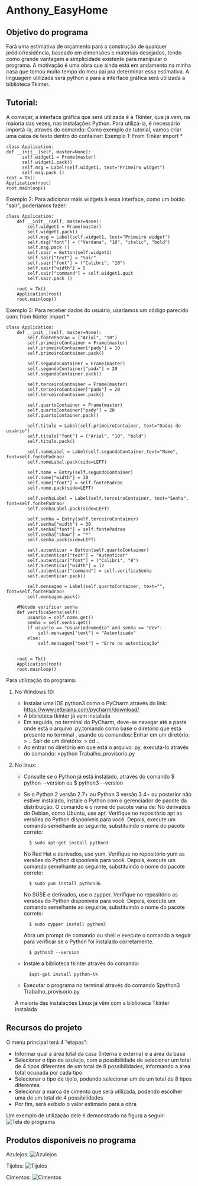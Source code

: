 # Anthony_EasyHome

## Objetivo do programa

Fará uma estimativa de orçamento para a construção de qualquer prédio/residência, baseado em dimensões e materiais desejados, tendo como grande vantagem a simplicidade existente para manipular o programa.
A motivação é uma obra que ainda está em andamento na minha casa que tomou muito tempo do meu pai pra determinar essa estimativa.
A linguagem utilizada será python e para a interface gráfica será utilizada a biblioteca Tkinter.


## Tutorial:

A começar, a interface gráfica que será utilizada é a Tkinter, que já vem, na maioria das vezes, nas instalações Python.
Para utilizá-la, é necessário importá-la, através do comando:
Como exemplo de tutorial, vamos criar uma caixa de texto dentro do container:
Exemplo 1:
    From Tinker import *

    class Application:
    def __init__(self, master=None):
          self.widget1 = Frame(master)
          self.widget1.pack()
          self.msg = Label(self.widget1, text="Primeiro widget")
          self.msg.pack ()
    root = Tk()
    Application(root)
    root.mainloop()

Exemplo 2: Para adicionar mais widgets à essa interface, como um botão "sair", poderíamos fazer:
    
    class Application:
        def __init__(self, master=None):
            self.widget1 = Frame(master)
            self.widget1.pack()
            self.msg = Label(self.widget1, text="Primeiro widget")
            self.msg["font"] = ("Verdana", "10", "italic", "bold")
            self.msg.pack ()
            self.sair = Button(self.widget1)
            self.sair["text"] = "Sair"
            self.sair["font"] = ("Calibri", "10")
            self.sair["width"] = 5
            self.sair["command"] = self.widget1.quit
            self.sair.pack ()

        root = Tk()
        Application(root)
        root.mainloop()

Exemplo 3: Para receber dados do usuário, usaríamos um código parecido com:
    from tkinter import *

    class Application:
        def __init__(self, master=None):
            self.fontePadrao = ("Arial", "10")
            self.primeiroContainer = Frame(master)
            self.primeiroContainer["pady"] = 10
            self.primeiroContainer.pack()

            self.segundoContainer = Frame(master)
            self.segundoContainer["padx"] = 20
            self.segundoContainer.pack()

            self.terceiroContainer = Frame(master)
            self.terceiroContainer["padx"] = 20
            self.terceiroContainer.pack()

            self.quartoContainer = Frame(master)
            self.quartoContainer["pady"] = 20
            self.quartoContainer.pack()

            self.titulo = Label(self.primeiroContainer, text="Dados do usuário")
            self.titulo["font"] = ("Arial", "10", "bold")
            self.titulo.pack()

            self.nomeLabel = Label(self.segundoContainer,text="Nome", font=self.fontePadrao)
            self.nomeLabel.pack(side=LEFT)

            self.nome = Entry(self.segundoContainer)
            self.nome["width"] = 30
            self.nome["font"] = self.fontePadrao
            self.nome.pack(side=LEFT)

            self.senhaLabel = Label(self.terceiroContainer, text="Senha", font=self.fontePadrao)
            self.senhaLabel.pack(side=LEFT)

            self.senha = Entry(self.terceiroContainer)
            self.senha["width"] = 30
            self.senha["font"] = self.fontePadrao
            self.senha["show"] = "*"
            self.senha.pack(side=LEFT)

            self.autenticar = Button(self.quartoContainer)
            self.autenticar["text"] = "Autenticar"
            self.autenticar["font"] = ("Calibri", "8")
            self.autenticar["width"] = 12
            self.autenticar["command"] = self.verificaSenha
            self.autenticar.pack()

            self.mensagem = Label(self.quartoContainer, text="", font=self.fontePadrao)
            self.mensagem.pack()

        #Método verificar senha
        def verificaSenha(self):
            usuario = self.nome.get()
            senha = self.senha.get()
            if usuario == "usuariodevmedia" and senha == "dev":
                self.mensagem["text"] = "Autenticado"
            else:
                self.mensagem["text"] = "Erro na autenticação"


        root = Tk()
        Application(root)
        root.mainloop()
        
Para utilização do programa:
1. No Windows 10:
    - Instalar uma IDE python3 como o PyCharm através do link:
         https://www.jetbrains.com/pycharm/download/
    - A biblioteca tkinter já vem instalada
    - Em seguida, no terminal do PyCharm, deve-se navegar até a pasta onde está o arquivo .py,tomando como base o diretório que está presente no terminal , usando os comandos:
        Entrar em um diretório:
            > ..
        Sair de um diretório:
            > cd ..
    - Ao entrar no diretório em que está o arquivo .py, executá-lo através do comando:
            >python Trabalho_provisorio.py
2. No linux:
    - Consulte se o Python já está instalado, através do comando
        $ python --version
                ou
        $ python3 --version
    - Se o Python 2 versão 2.7+ ou Python 3 versão 3.4+ ou posterior não estiver instalado, instale o Python com o gerenciador de pacote da distribuição. O comando e o nome do pacote varia de:
        No derivados do Debian, como Ubuntu, use apt. Verifique no repositório apt as versões do Python disponíveis para você. Depois, execute um comando semelhante ao seguinte, substituindo o nome do pacote correto:

            $ sudo apt-get install python3
        
        No Red Hat e derivados, use yum. Verifique no repositório yum as versões do Python disponíveis para você. Depois, execute um comando semelhante ao seguinte, substituindo o nome do pacote correto:

            $ sudo yum install python36
        
        No SUSE e derivados, use o zypper. Verifique no repositório as versões do Python disponíveis para você. Depois, execute um comando semelhante ao seguinte, substituindo o nome do pacote correto:

            $ sudo zypper install python3
    
        Abra um prompt de comando ou shell e execute o comando a seguir para verificar se o Python foi instalado corretamente.
            
            $ python3 --version
       
    - Instale a biblioteca tkinter através do comando:
            
            $apt-get install python-tk
       
    - Executar o programa no terminal através do comando
            $python3 Trabalho_provisorio.py
    
    A maioria das instalações Linux já vêm com a biblioteca Tkinter instalada


## Recursos do projeto
O menu principal terá 4 "etapas":
- Informar qual a área total da casa (Interna e externa) e a área da base
- Selecionar o tipo de azuleijo, com a possibilidade de selecionar um total de 4 tipos diferentes de um total de 8 possibilidades, informando a área total ocupada por cada tipo
- Selecionar o tipo de tijolo, podendo selecionar um de um total de 8 tipos diferentes
- Selecionar a marca de cimento que será utilizada, podendo escolher uma de um total de 4 possibilidades
- Por fim, será exibido o valor estimado para a obra

Um exemplo de utilização dele é demonstrado na figura a seguir:
![Tela do programa](https://prnt.sc/q5jidl)

## Produtos disponíveis no programa
Azulejos:
    ![Azulejos](https://i.imgur.com/prEdkqj.png)
    
Tijolos:
    ![Tijolos](https://i.imgur.com/9YSPffX.png)
    
Cimentos:
    ![Cimentos](https://i.imgur.com/zyFxVuV.png)

